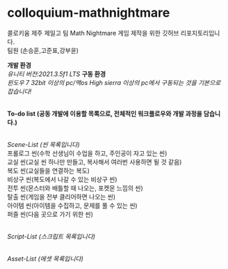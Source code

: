 # colloquium-mathnightmare
 콜로키움 제주 제일고 팀 Math Nightmare 게임 제작을 위한 깃허브 리포지토리입니다.
 <br/>팀원 (손승훈,고준표,강부윤)
 
**개발 환경**
<br/>*유니티 버전:2021.3.5f1 LTS*
**구동 환경**
<br/>*윈도우 7 32bit 이상의 pc/맥os High sierra 이상의 pc에서 구동되는 것을 기본으로 잡습니다!*

<br>**To-do list (공동 개발에 이용할 목록으로, 전체적인 워크플로우와 개발 과정을 담습니다.)**

<br/>*Scene-List (씬 목록입니다)*
<br/>프롤로그 씬(수학 선생님이 수업을 하고, 주인공이 자고 있는 씬)
<br/>교실 씬(교실 씬 하나만 만들고, 복사해서 여러번 사용하면 될 것 같음)
<br/>복도 씬(교실들을 연결하는 복도)
<br/>비상구 씬(복도에서 나갈 수 있는 비상구 씬)
<br/>전투 씬(몬스터와 배틀할 때 나오는, 포켓몬 느낌의 씬)
<br/>탈출 씬(게임을 전부 클리어하면 나오는 씬)
<br/>아이템 씬(아이템을 수집하고, 문제를 풀 수 있는 씬)
<br/>퍼즐 씬(다음 곳으로 가기 위한 씬)

<br/>*Script-List (스크립트 목록입니다)*

<br/>*Asset-List (에셋 목록입니다)*
